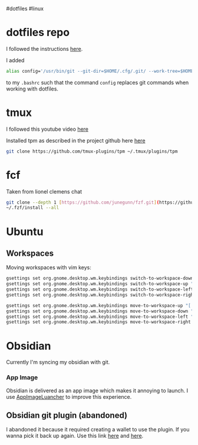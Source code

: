#dotfiles #linux
# dotfiles repo
I followed the instructions [here](https://www.ackama.com/what-we-think/the-best-way-to-store-your-dotfiles-a-bare-git-repository-explained/). 

I added 
```bash
alias config='/usr/bin/git --git-dir=$HOME/.cfg/.git/ --work-tree=$HOME'
```
to my `.bashrc` such that the command `config` replaces git commands when working with dotfiles. 

# tmux
I followed this youtube video [here](https://www.youtube.com/watch?v=Yl7NFenTgIo)

Installed tpm as described in the project github here [here](https://github.com/tmux-plugins/tpm)
```bash
git clone https://github.com/tmux-plugins/tpm ~/.tmux/plugins/tpm
```

# fcf
Taken from lionel clemens chat
```bash
git clone --depth 1 [https://github.com/junegunn/fzf.git](https://github.com/junegunn/fzf.git) ~/.fzf
~/.fzf/install --all
```

# Ubuntu
## Workspaces
Moving workspaces with vim keys:
```bash
gsettings set org.gnome.desktop.wm.keybindings switch-to-workspace-down "['<Primary><Alt>j']"
gsettings set org.gnome.desktop.wm.keybindings switch-to-workspace-up "['<Primary><Alt>k']"
gsettings set org.gnome.desktop.wm.keybindings switch-to-workspace-left "['<Primary><Alt>h']"
gsettings set org.gnome.desktop.wm.keybindings switch-to-workspace-right "['<Primary><Alt>l']"

gsettings set org.gnome.desktop.wm.keybindings move-to-workspace-up "['<Primary><Shift><Alt>k']"
gsettings set org.gnome.desktop.wm.keybindings move-to-workspace-down "['<Primary><Shift><Alt>j']"
gsettings set org.gnome.desktop.wm.keybindings move-to-workspace-left "['<Primary><Shift><Alt>h']"
gsettings set org.gnome.desktop.wm.keybindings move-to-workspace-right "['<Primary><Shift><Alt>l']"
```





# Obsidian
Currently I'm syncing my obsidian with git. 
### App Image
Obsidian is delivered as an app image which makes it annoying to launch. I use [AppImageLuancher](https://www.makeuseof.com/add-appimages-to-linux-system-menu/) to improve this experience.

## Obsidian git plugin (abandoned)
I abandoned it because it required creating a wallet to use the plugin. If you wanna pick it back up again. Use this link [here](https://publish.obsidian.md/git-doc/04+Authentication) and [here](https://docs.kde.org/trunk5/en/kwalletmanager/kwallet5/introduction.html).
